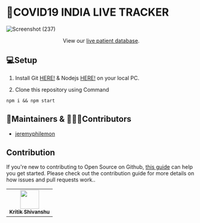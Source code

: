 # 🦠COVID19 INDIA LIVE TRACKER

![Screenshot (237)](https://user-images.githubusercontent.com/40329238/78465480-f400d280-7713-11ea-8acf-4a3847997fa9.png)

<p align="center">
  View our <a href="https://bit.ly/patientdb">live patient database</a>.
 </p>

## 💻Setup
1. Install Git <a href="https://gitforwindows.org/">HERE!</a> & Nodejs <a href="https://nodejs.org/">HERE!</a> on your local PC.

2. Clone this repository using Command
```
npm i && npm start
```

## 👨Maintainers & 👨‍👦‍👦Contributors

- [jeremyphilemon](https://github.com/jeremyphilemon)

<table>
  <tr>
    <td align="center"><a href="https://kritik123.github.io/Portfolio-3"><img src="https://user-images.githubusercontent.com/40329238/78466446-d127eb80-771e-11ea-9d1e-7eb481724a6b.png" width="50px;" alt=""/><br /><sub><b>Kritik Shivanshu</b></sub></a><br/></td>

## Contribution

If you're new to contributing to Open Source on Github, [this guide](https://guides.github.com/activities/contributing-to-open-source/) can help you get started. Please check out the contribution guide for more details on how issues and pull requests work..
